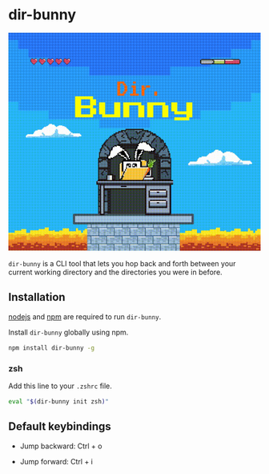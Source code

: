 # dir-bunny

![banner](https://github.com/shibisuriya/dir-bunny/blob/main/dir-bunny.gif)

`dir-bunny` is a CLI tool that lets you hop back and forth between your current working directory and the directories you were in before.

## Installation

[nodejs](https://nodejs.org/en) and [npm](https://github.com/npm/cli) are required to run `dir-bunny`.

Install `dir-bunny` globally using npm.

```bash
npm install dir-bunny -g
```

### zsh

Add this line to your `.zshrc` file.

```bash
eval "$(dir-bunny init zsh)"
```

## Default keybindings

-   Jump backward: Ctrl + o

-   Jump forward: Ctrl + i
